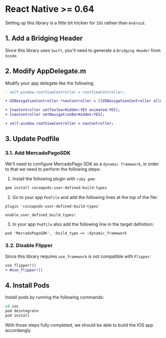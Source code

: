 # React Native >= 0.64

Setting up this library is a little bit trickier for `IOS` rathen than `Android`.

## 1. Add a Bridging Header

Since this library uses `Swift`, you'll need to generate a `Bridging Header` from `Xcode`.

## 2. Modify AppDelegate.m

Modify your app delegate like the following:

```diff
- self.window.rootViewController = rootViewController;

+ UINavigationController *navController = [[UINavigationController alloc] initWithRootViewController:rootViewController];

+ [navController setToolbarHidden:YES animated:YES];
+ [navController setNavigationBarHidden:YES];

+ self.window.rootViewController = navController;
```

## 3. Update Podfile

### 3.1. Add MercadoPagoSDK

We'll need to configure MercadoPago SDK as a `dynamic framework`, in order to that we need to perform the following steps:

1. Install the following plugin with `ruby gem`:

```bash
gem install cocoapods-user-defined-build-types
```

2. Go to your app `Podfile` and add the following lines at the top of the file:

```cocoapods
plugin 'cocoapods-user-defined-build-types'

enable_user_defined_build_types!
```

3. In your app `Podfile` also add the following line in the target definition:

```cocoapods
pod 'MercadoPagoSDK', :build_type => :dynamic_framework
```

### 3.2. Disable Flipper

Since this library requires `use_framework` is not compatible with `Flipper`:

```diff
use_flipper!()
+ #use_flipper!()
```

## 4. Install Pods

Install pods by running the following commands:

```bash
cd ios
pod deintegrate
pod install
```

With those steps fully completed, we should be able to build the IOS app accordangly.
